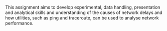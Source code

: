 This assignment aims to develop experimental, data handling, presentation and analytical skills and understanding of the causes of network delays and how utilities, such as ping and traceroute, can be used to analyse network performance.
